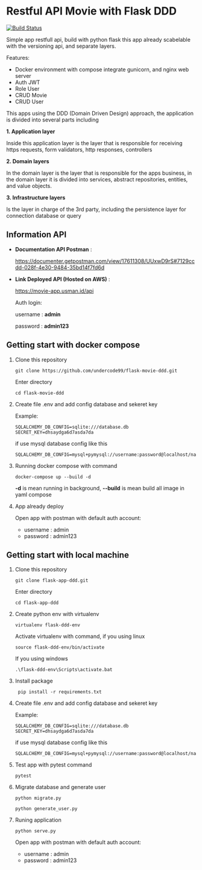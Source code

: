 # Restful API Movie with Flask DDD

[![Build Status](https://app.travis-ci.com/undercode99/flask-movie-ddd.svg?branch=main)](https://app.travis-ci.com/undercode99/flask-movie-ddd)

Simple app restfull api, build with python flask this app already scabelable with the versioning api, and separate layers.

Features:
- Docker environment with compose integrate gunicorn, and nginx web server
- Auth JWT
- Role User
- CRUD Movie
- CRUD User

This apps using the DDD (Domain Driven Design) approach, the application is divided into several parts including

**1. Application layer**

Inside this application layer is the layer that is responsible for receiving https requests, form validators, http responses, controllers

**2. Domain layers**

In the domain layer is the layer that is responsible for the apps business, in the domain layer it is divided into services, abstract repositories, entities, and value objects.

**3. Infrastructure layers**

Is the layer in charge of the 3rd party, including the persistence layer for connection database or query


## Information API

- **Documentation API Postman** :
   
   https://documenter.getpostman.com/view/17611308/UUxwD9rS#7129ccdd-028f-4e30-9484-35bd14f7fd6d 

- **Link Deployed API (Hosted on AWS)** : 

   https://movie-app.usman.id/api 
   
   Auth login:

    username : **admin**
    
    password : **admin123**


## Getting start with docker compose
1. Clone this repository

   ``` git clone https://github.com/undercode99/flask-movie-ddd.git ```

   Enter directory

   ``` cd flask-movie-ddd ```

3. Create file .env and add config database and sekeret key

    Example: 
    ```env
    SQLALCHEMY_DB_CONFIG=sqlite:///database.db
    SECRET_KEY=dhsaydga6d7asda7da
    ```
    if use mysql database config like this
    ```
    SQLALCHEMY_DB_CONFIG=mysql+pymysql://username:password@localhost/name_database
    ```
 4. Running docker compose with command

    ``` docker-compose up --build -d ```

    **-d** is mean running in background, 
    **--build** is mean build all image in yaml compose

5. App already deploy

   Open app with postman with default auth account: 
   - username : admin
   - password : admin123


## Getting start with local machine

1. Clone this repository

   ``` git clone flask-app-ddd.git ```

   Enter directory
   
   ``` cd flask-app-ddd ```

2. Create python env with virtualenv
   
   ``` virtualenv flask-ddd-env ```
  
   Activate virtualenv with command, if you using linux

   ``` source flask-ddd-env/bin/activate ```
   
   If you using windows

   ``` .\flask-ddd-env\Scripts\activate.bat ```
3. Install package 

   ``` pip install -r requirements.txt```

4. Create file .env and add config database and sekeret key

    Example: 
    ```env
    SQLALCHEMY_DB_CONFIG=sqlite:///database.db
    SECRET_KEY=dhsaydga6d7asda7da
    ```
    if use mysql database config like this
    ```
    SQLALCHEMY_DB_CONFIG=mysql+pymysql://username:password@localhost/name_database
    ```

5. Test app with pytest command

    ``` pytest ```

5. Migrate database and generate user

   ``` python migrate.py ```

   ``` python generate_user.py ```

6. Runing application 

   ``` python serve.py ```

   Open app with postman with default auth account: 
   - username : admin
   - password : admin123



